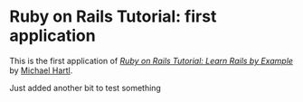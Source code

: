 # Ruby on Rails Tutorial: first application

This is the first application of 
[*Ruby on Rails Tutorial: Learn Rails by Example*](http://railstutorial.org/)
by [Michael Hartl](http://michaelhartl.com/).

Just added another bit to test something
